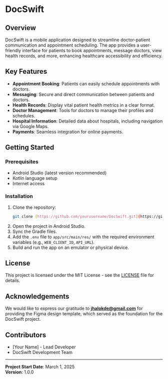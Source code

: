 # DocSwift

## Overview
DocSwift is a mobile application designed to streamline doctor-patient communication and appointment scheduling. The app provides a user-friendly interface for patients to book appointments, message doctors, view health records, and more, enhancing healthcare accessibility and efficiency.

## Key Features
- **Appointment Booking**: Patients can easily schedule appointments with doctors.
- **Messaging**: Secure and direct communication between patients and doctors.
- **Health Records**: Display vital patient health metrics in a clear format.
- **Doctor Management**: Tools for doctors to manage their profiles and schedules.
- **Hospital Information**: Detailed data about hospitals, including navigation via Google Maps.
- **Payments**: Seamless integration for online payments.

## Getting Started

### Prerequisites
- Android Studio (latest version recommended)
- Kotlin language setup
- Internet access

### Installation
1. Clone the repository:
   ```bash
   git clone [https://github.com/yourusername/DocSwift.git](https://github.com/TranDucLuong2201/DocSwift)
   ```
2. Open the project in Android Studio.
3. Sync the Gradle files.
4. Add the `.env` file to `app/src/main/res/` with the required environment variables (e.g., `WEB_CLIENT_ID`, `API_URL`).
5. Build and run the app on an emulator or physical device.

## License
This project is licensed under the MIT License - see the [LICENSE](LICENSE) file for details.

## Acknowledgements
We would like to express our gratitude to **jhalokde@gmail.com** for providing the Figma design template, which served as the foundation for the DocSwift project.

## Contributors
- [Your Name] - Lead Developer
- DocSwift Development Team

---
**Project Start Date**: March 1, 2025  
**Version**: 1.0.0

